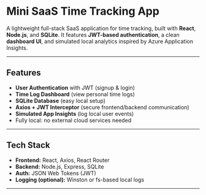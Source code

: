 # Mini SaaS Time Tracking App

A lightweight full-stack SaaS application for time tracking, built with **React**, **Node.js**, and **SQLite**. It features **JWT-based authentication**, a clean **dashboard UI**, and simulated local analytics inspired by Azure Application Insights.

---

## Features

- **User Authentication** with JWT (signup & login)
- **Time Log Dashboard** (view personal time logs)
- **SQLite Database** (easy local setup)
- **Axios + JWT Interceptor** (secure frontend/backend communication)
- **Simulated App Insights** (log local user events)
- Fully local: no external cloud services needed

---

## Tech Stack

- **Frontend:** React, Axios, React Router
- **Backend:** Node.js, Express, SQLite
- **Auth:** JSON Web Tokens (JWT)
- **Logging (optional):** Winston or fs-based local logs

---
